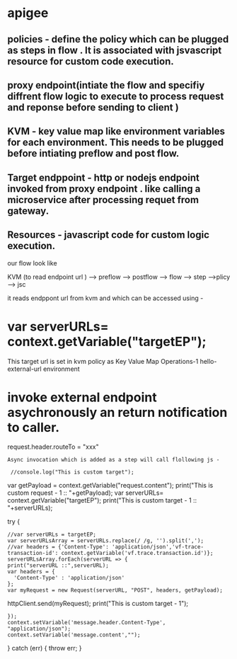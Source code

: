 # apigee
## policies - define the policy which can be plugged as steps in flow . It is associated with jsvascript resource for custom code execution.
## proxy endpoint(intiate the flow and specifiy diffrent flow logic to execute to process request and reponse before sending to client )
## KVM - key value map like environment variables for each environment. This needs to be plugged before intiating preflow and post flow.
## Target endppoint - http or nodejs endpoint invoked from proxy endpoint . like calling a microservice after processing requet from gateway.
## Resources - javascript code for custom logic execution.

our flow look like 

KVM (to read endpoint url ) --> preflow --> postflow --> flow --> step -->plicy --> jsc

it reads endppont url from kvm and which can be accessed using - 
#  var serverURLs= context.getVariable("targetEP");

This target url is set in kvm policy as 
 <KeyValueMapOperations async="false" continueOnError="false" enabled="true" name="Key-Value-Map-Operations-1" mapIdentifier="KVM_Hello_plane_node">
    <DisplayName>Key Value Map Operations-1</DisplayName>
    <Properties/>
   <Get assignTo="targetEP" index="1">
        <Key>
            <Parameter>hello-external-url</Parameter>
        </Key>
   </Get>
    <Scope>environment</Scope>
 </KeyValueMapOperations>


# invoke external endpoint asychronously an return notification to caller.

 <RouteRule name="GoNowhere">
        <Condition>request.header.routeTo = "xxx"</Condition>
    </RouteRule>
    
    Async invocation which is added as a step will call flollowing js -
    
     //console.log("This is custom target");
   var getPayload = context.getVariable("request.content");
 print("This is custom request - 1 :: "+getPayload);
 var serverURLs= context.getVariable("targetEP");
 print("This is custom target - 1 :: "+serverURLs);

 try {
   
	//var serverURLs = targetEP;
	var serverURLsArray = serverURLs.replace(/ /g, '').split(',');
    //var headers = {'Content-Type': 'application/json','vf-trace-transaction-id': context.getVariable('vf.trace.transaction.id')};
	serverURLsArray.forEach(serverURL => {
	print("serverURL ::",serverURL);
	var headers = {
      'Content-Type' : 'application/json'
    };
	var myRequest = new Request(serverURL, "POST", headers, getPayload);
   httpClient.send(myRequest);
	 print("This is custom target - 1");

	});
	context.setVariable('message.header.Content-Type', "application/json");
    context.setVariable('message.content',"");
} catch (err) {
    throw err;
}
